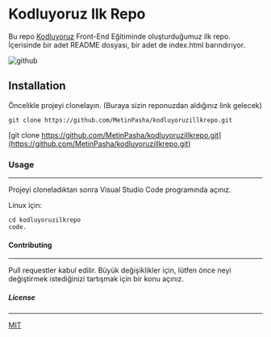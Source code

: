 # Kodluyoruz Ilk Repo
Bu repo [Kodluyoruz](http://kodluyoruz.org) Front-End Eğitiminde oluşturduğumuz ilk repo. İçerisinde bir adet README dosyası, bir adet de index.html barındırıyor.

![github]()

## Installation

Öncelikle projeyi clonelayın. (Buraya sizin reponuzdan aldığınız link gelecek)

```
git clone https://github.com/MetinPasha/kodluyoruzillkrepo.git
```

[git clone https://github.com/MetinPasha/kodluyoruzillkrepo.git](https://github.com/MetinPasha/kodluyoruzillkrepo.git)

### Usage

-------------------------------

Projeyi cloneladıktan sonra Visual Studio Code programında açınız.

Linux için:

```
cd kodluyoruzilkrepo
code.
```

#### Contributing

--------------------------------

Pull requestler kabul edilir. Büyük değişiklikler için, lütfen önce neyi değiştirmek istediğinizi tartışmak için bir konu açınız.

##### License

---

[MIT](https://choosealicense.com/licenses/mit/)
